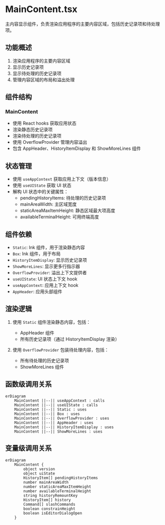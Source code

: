 # MainContent.tsx

主内容显示组件，负责渲染应用程序的主要内容区域，包括历史记录项和待处理项。

## 功能概述

1. 渲染应用程序的主要内容区域
2. 显示历史记录项
3. 显示待处理的历史记录项
4. 管理内容区域的布局和溢出处理

## 组件结构

### MainContent
- 使用 React hooks 获取应用状态
- 渲染静态历史记录项
- 渲染待处理的历史记录项
- 使用 OverflowProvider 管理内容溢出
- 包含 AppHeader、HistoryItemDisplay 和 ShowMoreLines 组件

## 状态管理

- 使用 `useAppContext` 获取应用上下文（版本信息）
- 使用 `useUIState` 获取 UI 状态
- 解构 UI 状态中的关键属性：
  - pendingHistoryItems: 待处理的历史记录项
  - mainAreaWidth: 主区域宽度
  - staticAreaMaxItemHeight: 静态区域最大项高度
  - availableTerminalHeight: 可用终端高度

## 组件依赖

- `Static`: Ink 组件，用于渲染静态内容
- `Box`: Ink 组件，用于布局
- `HistoryItemDisplay`: 显示历史记录项
- `ShowMoreLines`: 显示更多行指示器
- `OverflowProvider`: 溢出上下文提供者
- `useUIState`: UI 状态上下文 hook
- `useAppContext`: 应用上下文 hook
- `AppHeader`: 应用头部组件

## 渲染逻辑

1. 使用 `Static` 组件渲染静态内容，包括：
   - AppHeader 组件
   - 所有历史记录项（通过 HistoryItemDisplay 渲染）

2. 使用 `OverflowProvider` 包装待处理内容，包括：
   - 所有待处理的历史记录项
   - ShowMoreLines 组件

## 函数级调用关系

```mermaid
erDiagram
    MainContent ||--|| useAppContext : calls
    MainContent ||--|| useUIState : calls
    MainContent ||--|| Static : uses
    MainContent ||--|| Box : uses
    MainContent ||--|| OverflowProvider : uses
    MainContent ||--|| AppHeader : uses
    MainContent ||--|| HistoryItemDisplay : uses
    MainContent ||--|| ShowMoreLines : uses
```

## 变量级调用关系

```mermaid
erDiagram
    MainContent {
        object version
        object uiState
        HistoryItem[] pendingHistoryItems
        number mainAreaWidth
        number staticAreaMaxItemHeight
        number availableTerminalHeight
        string historyRemountKey
        HistoryItem[] history
        Command[] slashCommands
        boolean constrainHeight
        boolean isEditorDialogOpen
    }
```